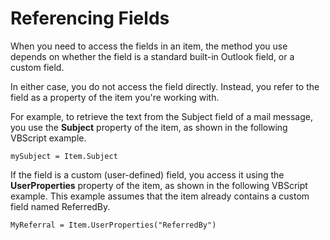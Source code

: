 
# Referencing Fields

When you need to access the fields in an item, the method you use depends on whether the field is a standard built-in Outlook field, or a custom field.

In either case, you do not access the field directly. Instead, you refer to the field as a property of the item you're working with.

For example, to retrieve the text from the Subject field of a mail message, you use the  **Subject** property of the item, as shown in the following VBScript example.




```
mySubject = Item.Subject
```

If the field is a custom (user-defined) field, you access it using the  **UserProperties** property of the item, as shown in the following VBScript example. This example assumes that the item already contains a custom field named ReferredBy.



```
MyReferral = Item.UserProperties("ReferredBy")
```

